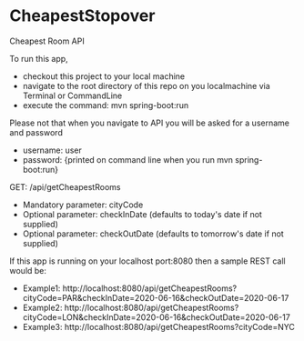 # CheapestStopover

Cheapest Room API

To run this app, 
  - checkout this project to your local machine
  - navigate to the root directory of this repo on you localmachine via Terminal or CommandLine
  - execute the command: mvn spring-boot:run
  
Please not that when you navigate to API you will be asked for a username and password
  - username: user
  - password: {printed on command line when you run mvn spring-boot:run}
  
GET: /api/getCheapestRooms
- Mandatory parameter: cityCode
- Optional parameter: checkInDate (defaults to today's date if not supplied)
- Optional parameter: checkOutDate (defaults to tomorrow's date if not supplied)

If this app is running on your localhost port:8080 then a sample REST call would be:
  - Example1: http://localhost:8080/api/getCheapestRooms?cityCode=PAR&checkInDate=2020-06-16&checkOutDate=2020-06-17
  - Example2: http://localhost:8080/api/getCheapestRooms?cityCode=LON&checkInDate=2020-06-16&checkOutDate=2020-06-17
  - Example3: http://localhost:8080/api/getCheapestRooms?cityCode=NYC
